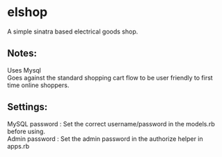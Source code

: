 elshop
======

A simple sinatra based electrical goods shop.    

Notes:    
-----
Uses Mysql   
Goes against the standard shopping cart flow to be user friendly to first time online shoppers.   

Settings:    
--------
MySQL password   : Set the correct username/password in the models.rb before using.   
Admin password   : Set the admin password in the authorize helper in apps.rb   

